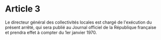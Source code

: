# Article 3

Le directeur général des collectivités locales est chargé de l'exécution du présent arrêté, qui sera publié au Journal officiel de la République française et prendra effet à compter du 1er janvier 1970.
